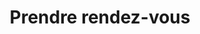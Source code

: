 ---
title: 'Prendre rendez-vous'
description: ''
bannerh1: "Prendre rendez-vous"
layout: appointment
---